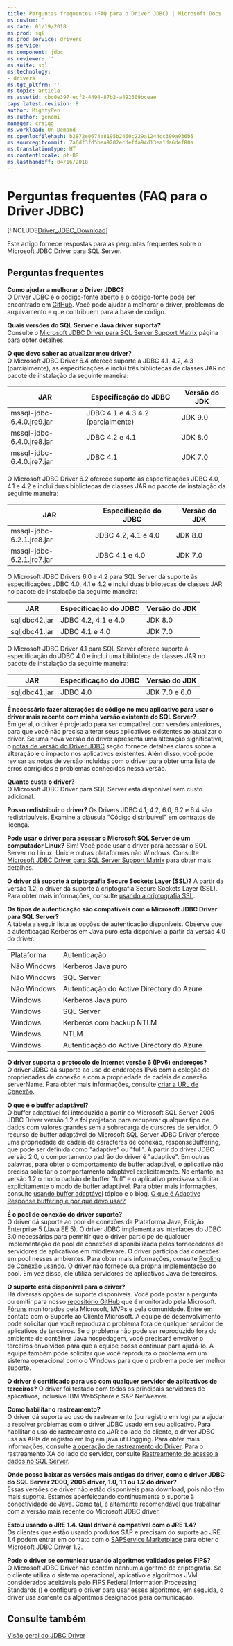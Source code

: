 ```yaml
---
title: Perguntas frequentes (FAQ para o Driver JDBC) | Microsoft Docs
ms.custom: ''
ms.date: 01/19/2018
ms.prod: sql
ms.prod_service: drivers
ms.service: ''
ms.component: jdbc
ms.reviewer: ''
ms.suite: sql
ms.technology:
- drivers
ms.tgt_pltfrm: ''
ms.topic: article
ms.assetid: cbc0e397-ecf2-4494-87b2-a492609bceae
caps.latest.revision: 8
author: MightyPen
ms.author: genemi
manager: craigg
ms.workload: On Demand
ms.openlocfilehash: b2872e0674a8195b2460c229a1244cc399a936b5
ms.sourcegitcommit: 7a6df3fd5bea9282ecdeffa94d13ea1da6def80a
ms.translationtype: HT
ms.contentlocale: pt-BR
ms.lasthandoff: 04/16/2018
---
```

# <a name="frequently-asked-questions-faq-for-jdbc-driver"></a>Perguntas frequentes (FAQ para o Driver JDBC)
[!INCLUDE[Driver_JDBC_Download](../../includes/driver_jdbc_download.md)]

  Este artigo fornece respostas para as perguntas frequentes sobre o Microsoft JDBC Driver para SQL Server.  
  
## <a name="frequently-asked-questions"></a>Perguntas frequentes  
**Como ajudar a melhorar o Driver JDBC?**  
O Driver JDBC é o código-fonte aberto e o código-fonte pode ser encontrado em [GitHub](https://github.com/microsoft/mssql-jdbc). Você pode ajudar a melhorar o driver, problemas de arquivamento e que contribuem para a base de código.

**Quais versões do SQL Server e Java driver suporta?**  
 Consulte o [Microsoft JDBC Driver para SQL Server Support Matrix](../../connect/jdbc/microsoft-jdbc-driver-for-sql-server-support-matrix.md) página para obter detalhes.  
  
 **O que devo saber ao atualizar meu driver?**  
 O Microsoft JDBC Driver 6.4 oferece suporte a JDBC 4.1, 4.2, 4.3 (parcialmente), as especificações e inclui três bibliotecas de classes JAR no pacote de instalação da seguinte maneira:  
  
|JAR|Especificação do JDBC|Versão do JDK|  
|-|-|-|  
|mssql-jdbc-6.4.0.jre9.jar|JDBC 4.1 e 4.3 4.2 (parcialmente)|JDK 9.0|  
|mssql-jdbc-6.4.0.jre8.jar|JDBC 4.2 e 4.1|JDK 8.0|  
|mssql-jdbc-6.4.0.jre7.jar|JDBC 4.1|JDK 7.0|  

 O Microsoft JDBC Driver 6.2 oferece suporte às especificações JDBC 4.0, 4.1 e 4.2 e inclui duas bibliotecas de classes JAR no pacote de instalação da seguinte maneira:  
  
|JAR|Especificação do JDBC|Versão do JDK|  
|-|-|-|  
|mssql-jdbc-6.2.1.jre8.jar|JDBC 4.2, 4.1 e 4.0|JDK 8.0|  
|mssql-jdbc-6.2.1.jre7.jar|JDBC 4.1 e 4.0|JDK 7.0|  
 
 O Microsoft JDBC Drivers 6.0 e 4.2 para SQL Server dá suporte às especificações JDBC 4.0, 4.1 e 4.2 e inclui duas bibliotecas de classes JAR no pacote de instalação da seguinte maneira:  
  
|JAR|Especificação do JDBC|Versão do JDK|   
|-|-|-|  
|sqljdbc42.jar|JDBC 4.2, 4.1 e 4.0|JDK 8.0|  
|sqljdbc41.jar|JDBC 4.1 e 4.0|JDK 7.0|  
  
 O Microsoft JDBC Driver 4.1 para SQL Server oferece suporte à especificação do JDBC 4.0 e inclui uma biblioteca de classes JAR no pacote de instalação da seguinte maneira:  
  
|JAR|Especificação do JDBC|Versão do JDK|    
|-|-|-|  
|sqljdbc41.jar|JDBC 4.0|JDK 7.0 e 6.0|
  
 **É necessário fazer alterações de código no meu aplicativo para usar o driver mais recente com minha versão existente do SQL Server?**  
 Em geral, o driver é projetado para ser compatível com versões anteriores, para que você não precisa alterar seus aplicativos existentes ao atualizar o driver. Se uma nova versão do driver apresenta uma alteração significativa, o [notas de versão do Driver JDBC](../../connect/jdbc/release-notes-for-the-jdbc-driver.md) seção fornece detalhes claros sobre a alteração e o impacto nos aplicativos existentes. Além disso, você pode revisar as notas de versão incluídas com o driver para obter uma lista de erros corrigidos e problemas conhecidos nessa versão.  
  
 **Quanto custa o driver?**  
 O Microsoft JDBC Driver para SQL Server está disponível sem custo adicional.  
  
 **Posso redistribuir o driver?** Os Drivers JDBC 4.1, 4.2, 6.0, 6.2 e 6.4 são redistribuíveis. Examine a cláusula "Código distribuível" em contratos de licença. 
   
 **Pode usar o driver para acessar o Microsoft SQL Server de um computador Linux?** Sim! Você pode usar o driver para acessar o SQL Server no Linux, Unix e outras plataformas não Windows. Consulte [Microsoft JDBC Driver para SQL Server Support Matrix](../../connect/jdbc/microsoft-jdbc-driver-for-sql-server-support-matrix.md) para obter mais detalhes.  
  
 **O driver dá suporte à criptografia Secure Sockets Layer (SSL)?** A partir da versão 1.2, o driver dá suporte à criptografia Secure Sockets Layer (SSL). Para obter mais informações, consulte [usando a criptografia SSL](../../connect/jdbc/using-ssl-encryption.md).  
  
 **Os tipos de autenticação são compatíveis com o Microsoft JDBC Driver para SQL Server?**  
 A tabela a seguir lista as opções de autenticação disponíveis. Observe que a autenticação Kerberos em Java puro está disponível a partir da versão 4.0 do driver.  
  
|||  
|-|-|  
|Plataforma|Autenticação|  
|Não Windows|Kerberos Java puro|  
|Não Windows|SQL Server|  
|Não Windows|Autenticação do Active Directory do Azure|
|Windows|Kerberos Java puro|  
|Windows|SQL Server|
|Windows|Kerberos com backup NTLM|  
|Windows|NTLM|  
|Windows|Autenticação do Active Directory do Azure|  
  
**O driver suporta o protocolo de Internet versão 6 (IPv6) endereços?**  
 O driver JDBC dá suporte ao uso de endereços IPv6 com a coleção de propriedades de conexão e com a propriedade de cadeia de conexão serverName. Para obter mais informações, consulte [criar a URL de Conexão](../../connect/jdbc/building-the-connection-url.md).  
  
**O que é o buffer adaptável?**  
 O buffer adaptável foi introduzido a partir do Microsoft SQL Server 2005 JDBC Driver versão 1.2 e foi projetado para recuperar qualquer tipo de dados com valores grandes sem a sobrecarga de cursores de servidor. O recurso de buffer adaptável do Microsoft SQL Server JDBC Driver oferece uma propriedade de cadeia de caracteres de conexão, responseBuffering, que pode ser definida como "adaptive" ou "full". A partir do driver JDBC versão 2.0, o comportamento padrão do driver é "adaptive". Em outras palavras, para obter o comportamento de buffer adaptável, o aplicativo não precisa solicitar o comportamento adaptável explicitamente. No entanto, na versão 1.2 o modo padrão de buffer "full" e o aplicativo precisava solicitar explicitamente o modo de buffer adaptável. Para obter mais informações, consulte [usando buffer adaptável](../../connect/jdbc/using-adaptive-buffering.md) tópico e o blog. [O que é Adaptive Response buffering e por que devo usar?](http://go.microsoft.com/fwlink/?LinkId=111575)  
  
**É o pool de conexão do driver suporte?**  
 O driver dá suporte ao pool de conexões da Plataforma Java, Edição Enterprise 5 (Java EE 5). O driver JDBC implementa as interfaces do JDBC 3.0 necessárias para permitir que o driver participe de qualquer implementação de pool de conexões disponibilizada pelos fornecedores de servidores de aplicativos em middleware. O driver participa das conexões em pool nesses ambientes. Para obter mais informações, consulte [Pooling de Conexão usando](../../connect/jdbc/using-connection-pooling.md). O driver não fornece sua própria implementação do pool. Em vez disso, ele utiliza servidores de aplicativos Java de terceiros.  
  
**O suporte está disponível para o driver?**  
 Há diversas opções de suporte disponíveis. Você pode postar a pergunta ou emitir para nosso [repositório GitHub](https://github.com/microsoft/mssql-jdbc) que é monitorado pela Microsoft. [Fóruns](http://go.microsoft.com/fwlink/?LinkID=246673) monitorados pela Microsoft, MVPs e pela comunidade. Entre em contato com o Suporte ao Cliente Microsoft. A equipe de desenvolvimento pode solicitar que você reproduza o problema fora de qualquer servidor de aplicativos de terceiros. Se o problema não pode ser reproduzido fora do ambiente de contêiner Java hospedagem, você precisará envolver o terceiros envolvidos para que a equipe possa continuar para ajudá-lo. A equipe também pode solicitar que você reproduza o problema em um sistema operacional como o Windows para que o problema pode ser melhor suporte.  
  
**O driver é certificado para uso com qualquer servidor de aplicativos de terceiros?**
O driver foi testado com todos os principais servidores de aplicativos, inclusive IBM WebSphere e SAP NetWeaver.  
  
**Como habilitar o rastreamento?**  
 O driver dá suporte ao uso de rastreamento (ou registro em log) para ajudar a resolver problemas com o driver JDBC usado em seu aplicativo. Para habilitar o uso de rastreamento do JAR do lado do cliente, o driver JDBC usa as APIs de registro em log em java.util.logging. Para obter mais informações, consulte [a operação de rastreamento do Driver](../../connect/jdbc/tracing-driver-operation.md). Para o rastreamento XA do lado do servidor, consulte [Rastreamento do acesso a dados no SQL Server](http://go.microsoft.com/fwlink/?LinkId=248705).  
  
**Onde posso baixar as versões mais antigas do driver, como o driver JDBC do SQL Server 2000, 2005 driver, 1.0, 1.1 ou 1.2 do driver?**  
 Essas versões de driver não estão disponíveis para download, pois não têm mais suporte. Estamos aperfeiçoando continuamente o suporte à conectividade de Java. Como tal, é altamente recomendável que trabalhar com a versão mais recente do Microsoft JDBC driver.  
  
**Estou usando o JRE 1.4. Qual driver é compatível com o JRE 1.4?**  
 Os clientes que estão usando produtos SAP e precisam do suporte ao JRE 1.4 podem entrar em contato com o [SAPService Marketplace](http://service.sap.com/) para obter o Microsoft JDBC Driver 1.2.  
  
**Pode o driver se comunicar usando algoritmos validados pelos FIPS?**  
 O Microsoft JDBC Driver não contém nenhum algoritmo de criptografia. Se o cliente utiliza o sistema operacional, aplicativo e algoritmos JVM considerados aceitáveis pelo FIPS Federal Information Processing Standards () e configura o driver para usar esses algoritmos, em seguida, o driver usa somente os algoritmos designados para comunicação.  
  
 ## <a name="see-also"></a>Consulte também  
 [Visão geral do JDBC Driver](../../connect/jdbc/overview-of-the-jdbc-driver.md)  

